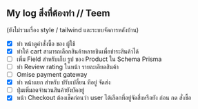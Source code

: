 ## My log สิ่งที่ต้องทำ  // Teem
(ยังไม่รวมเรื่อง style / tailwind และระบบจัดการหลังบ้าน)
 - [x] ทำ หน้าดูคำสั่งซื้อ ของ ผู้ใช้
 - [x] ทำให้ cart สามารถเลือกสินค้าหลายชินเพื่อชำระสินค้าได้
 - [ ] เพิ่ม Field สำหรับเก็บ รูป ของ Product ใน Schema Prisma
 - [ ] ทำ Review rating ในหน้า รายละเอียดสินค้า
 - [ ] Omise payment gateway
 - [x] ทำ หน้าแยก สำหรับ ปรับเปลี่ยน ทีอยู่ จัดส่ง
 - [ ] ปุ่มเพิ่มลดจำนวนสินค้ายังบัคอยู่
 - [x] หน้า Checkout ต้องเช็คก่อนว่า user ได้เลือกที่อยู่จัดสี่งหรือยัง ก่อน กด สั่งซื้อ
